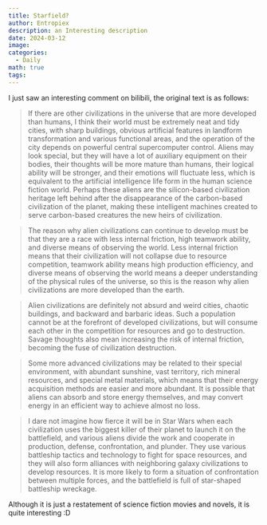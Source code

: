```yaml
---
title: Starfield?
author: Entropiex
description: an Interesting description
date: 2024-03-12
image: 
categories:
  - Daily
math: true
tags:
---
```

I just saw an interesting comment on bilibili, the original text is as follows:

> If there are other civilizations in the universe that are more developed than humans, I think their world must be extremely neat and tidy cities, with sharp buildings, obvious artificial features in landform transformation and various functional areas, and the operation of the city depends on powerful central supercomputer control. Aliens may look special, but they will have a lot of auxiliary equipment on their bodies, their thoughts will be more mature than humans, their logical ability will be stronger, and their emotions will fluctuate less, which is equivalent to the artificial intelligence life form in the human science fiction world. Perhaps these aliens are the silicon-based civilization heritage left behind after the disappearance of the carbon-based civilization of the planet, making these intelligent machines created to serve carbon-based creatures the new heirs of civilization.

> The reason why alien civilizations can continue to develop must be that they are a race with less internal friction, high teamwork ability, and diverse means of observing the world. Less internal friction means that their civilization will not collapse due to resource competition, teamwork ability means high production efficiency, and diverse means of observing the world means a deeper understanding of the physical rules of the universe, so this is the reason why alien civilizations are more developed than the earth.

> Alien civilizations are definitely not absurd and weird cities, chaotic buildings, and backward and barbaric ideas. Such a population cannot be at the forefront of developed civilizations, but will consume each other in the competition for resources and go to destruction. Savage thoughts also mean increasing the risk of internal friction, becoming the fuse of civilization destruction.

>Some more advanced civilizations may be related to their special environment, with abundant sunshine, vast territory, rich mineral resources, and special metal materials, which means that their energy acquisition methods are easier and more abundant. It is possible that aliens can absorb and store energy themselves, and may convert energy in an efficient way to achieve almost no loss.

>I dare not imagine how fierce it will be in Star Wars when each civilization uses the biggest killer of their planet to launch it on the battlefield, and various aliens divide the work and cooperate in production, defense, confrontation, and plunder. They use various battleship tactics and technology to fight for space resources, and they will also form alliances with neighboring galaxy civilizations to develop resources. It is more likely to form a situation of confrontation between multiple forces, and the battlefield is full of star-shaped battleship wreckage.

Although it is just a restatement of science fiction movies and novels, it is quite interesting :D